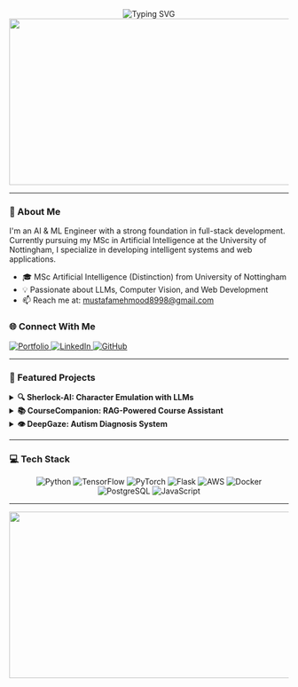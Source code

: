 <div align="center">
  <img src="https://readme-typing-svg.demolab.com?font=Fira+Code&weight=600&size=28&duration=4000&pause=1000&color=3B88C3&center=true&vCenter=true&random=false&width=435&lines=Hi+👋+I'm+Mustafa+Mehmood;AI+%26+ML+Engineer;Full+Stack+Developer" alt="Typing SVG" />
</div>

<div align="center">
  <img src="https://media.giphy.com/media/dWesBcTLavkZuG35MI/giphy.gif" width="600" height="300"/>
</div>

---

### 🧠 About Me

I'm an AI & ML Engineer with a strong foundation in full-stack development. Currently pursuing my MSc in Artificial Intelligence at the University of Nottingham, I specialize in developing intelligent systems and web applications.
 
- 🎓 MSc Artificial Intelligence (Distinction) from University of Nottingham
- 💡 Passionate about LLMs, Computer Vision, and Web Development
- 📫 Reach me at: mustafamehmood8998@gmail.com

### 🌐 Connect With Me
<div align="left">
  <a href="https://www.mustafa.ovh" target="_blank">
    <img src="https://img.shields.io/badge/Portfolio-255E63?style=for-the-badge&logo=About.me&logoColor=white" alt="Portfolio"/>
  </a>
  <a href="https://linkedin.com/in/mustafa-meh" target="_blank">
    <img src="https://img.shields.io/badge/LinkedIn-0077B5?style=for-the-badge&logo=linkedin&logoColor=white" alt="LinkedIn"/>
  </a>
  <a href="https://github.com/mustafameh" target="_blank">
    <img src="https://img.shields.io/badge/GitHub-100000?style=for-the-badge&logo=github&logoColor=white" alt="GitHub"/>
  </a>
</div>

---

### 🚀 Featured Projects

<details>
<summary><b>🔍 Sherlock-AI: Character Emulation with LLMs</b></summary>

A transferable character emulation pipeline demonstrated with Sherlock Holmes, featuring:
- Fine-tuned LLaMA model using LoRA
- Serverless architecture on AWS Lambda
- Web chat application with realistic text-to-speech
- 72.4% user preference in A/B testing

🔗 [Live Demo](https://www.sherlock.mustafa.ovh/) | [GitHub Repo](https://github.com/mustafameh/Sherlock-LLM)

**Tech Stack:** Hugging Face Transformers, LoRA, Flask, JavaScript, VITS
</details>

<details>
<summary><b>📚 CourseCompanion: RAG-Powered Course Assistant</b></summary>

An educational platform enabling AI teaching assistants with:
- Auto-generated knowledge bases from course materials
- RAG implementation with LangChain
- Role-based access control
- Integrated content management system

🔗 [Live Demo](https://www.coursecompanion.mustafa.ovh/) | [GitHub Repo](https://github.com/mustafameh/Course-Content-Q-A)

**Tech Stack:** LangChain, OAuth, Flask, PostgreSQL, Flair
</details>

<details>
<summary><b>👁️ DeepGaze: Autism Diagnosis System</b></summary>

An innovative approach to autism detection using:
- Webcam-based eye-tracking
- Custom vision model with transfer learning
- 92% diagnostic accuracy
- Modular web application

🔗 [Demo Video](https://youtu.be/c82RrlJVLvo) | [GitHub Repo](https://github.com/mustafameh/Automatic-Autism-Diagnosis-Eyetracking-Machinelearning-Research-Webapplication)

**Tech Stack:** Python, Flask, JavaScript, Keras, OpenCV, WebGazer.js, sklearn
</details>

---

### 💻 Tech Stack

<div align="center">
  
![Python](https://img.shields.io/badge/python-3670A0?style=for-the-badge&logo=python&logoColor=ffdd54)
![TensorFlow](https://img.shields.io/badge/TensorFlow-%23FF6F00.svg?style=for-the-badge&logo=TensorFlow&logoColor=white)
![PyTorch](https://img.shields.io/badge/PyTorch-%23EE4C2C.svg?style=for-the-badge&logo=PyTorch&logoColor=white)
![Flask](https://img.shields.io/badge/flask-%23000.svg?style=for-the-badge&logo=flask&logoColor=white)
![AWS](https://img.shields.io/badge/AWS-%23FF9900.svg?style=for-the-badge&logo=amazon-aws&logoColor=white)
![Docker](https://img.shields.io/badge/docker-%230db7ed.svg?style=for-the-badge&logo=docker&logoColor=white)
![PostgreSQL](https://img.shields.io/badge/postgresql-%23316192.svg?style=for-the-badge&logo=postgresql&logoColor=white)
![JavaScript](https://img.shields.io/badge/javascript-%23323330.svg?style=for-the-badge&logo=javascript&logoColor=%23F7DF1E)

</div>

---

<div align="center">
  <img src="https://media.giphy.com/media/L1R1tvI9svkIWwpVYr/giphy.gif" width="600" height="300"/>
</div>